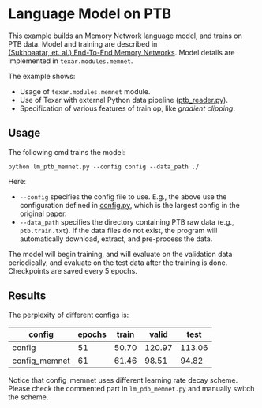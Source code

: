 # Language Model on PTB #

This example builds an Memory Network language model, and trains on PTB data. Model and training are described in   
[(Sukhbaatar, et. al.) End-To-End Memory Networks](https://arxiv.org/pdf/1503.08895v4.pdf). Model details are implemented in `texar.modules.memnet`.

The example shows:
  * Usage of `texar.modules.memnet` module.
  * Use of Texar with external Python data pipeline ([ptb_reader.py](./ptb_reader.py)).
  * Specification of various features of train op, like *gradient clipping*.

## Usage ##

The following cmd trains the model:

```
python lm_ptb_memnet.py --config config --data_path ./
```

Here:
  * `--config` specifies the config file to use. E.g., the above use the configuration defined in [config.py](./config.py), which is the largest config in the original paper.
  * `--data_path` specifies the directory containing PTB raw data (e.g., `ptb.train.txt`). If the data files do not exist, the program will automatically download, extract, and pre-process the data.

The model will begin training, and will evaluate on the validation data periodically, and evaluate on the test data after the training is done. Checkpoints are saved every 5 epochs.

## Results ##

The perplexity of different configs is:

| config        | epochs | train | valid  | test  |
| ------------- | -------| ------| -------| ------|
| config        | 51     | 50.70 | 120.97 | 113.06|
| config_memnet | 61     | 61.46 |  98.51 |  94.82|

Notice that config_memnet uses different learning rate decay scheme. Please check the commented part in `lm_pdb_memnet.py` and manually switch the scheme.
